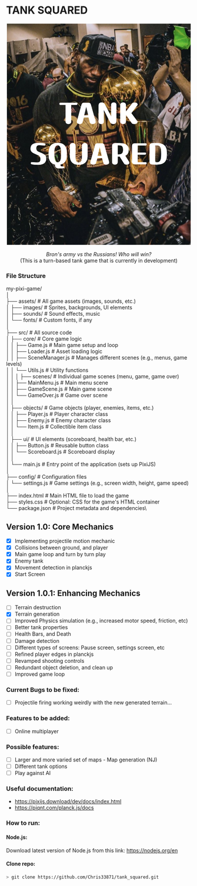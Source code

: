 # TANK SQUARED
<p align="center">
  <img src="./assets/images/TANK_SQUARED(1).png" alt="Bron the goat">
</p>

<div align="center">

*Bron's army vs the Russians! Who will win?*  
(This is a turn-based tank game that is currently in development)

</div>

### File Structure

my-pixi-game/\
│\
├── assets/               # All game assets (images, sounds, etc.)\
│   ├── images/           # Sprites, backgrounds, UI elements\
│   ├── sounds/           # Sound effects, music\
│   └── fonts/            # Custom fonts, if any\
│\
├── src/                  # All source code\
│   ├── core/             # Core game logic\
│   │   ├── Game.js       # Main game setup and loop\
│   │   ├── Loader.js     # Asset loading logic\
│   │   ├── SceneManager.js # Manages different scenes (e.g., menus, game levels)\
│   │   └── Utils.js      # Utility functions\
│   │
│   ├── scenes/           # Individual game scenes (menu, game, game over)\
│   │   ├── MainMenu.js   # Main menu scene\
│   │   ├── GameScene.js  # Main game scene\
│   │   └── GameOver.js   # Game over scene\
│   │\
│   ├── objects/          # Game objects (player, enemies, items, etc.)\
│   │   ├── Player.js     # Player character class\
│   │   ├── Enemy.js      # Enemy character class\
│   │   └── Item.js       # Collectible item class\
│   │\
│   ├── ui/               # UI elements (scoreboard, health bar, etc.)\
│   │   ├── Button.js     # Reusable button class\
│   │   └── Scoreboard.js # Scoreboard display\
│   │\
│   └── main.js           # Entry point of the application (sets up PixiJS)\
│\
├── config/               # Configuration files\
│   └── settings.js       # Game settings (e.g., screen width, height, game speed)\
│\
├── index.html            # Main HTML file to load the game\
├── styles.css            # Optional: CSS for the game's HTML container\
└── package.json          # Project metadata and dependencies\

## Version 1.0: Core Mechanics
- [x] Implementing projectile motion mechanic 
- [x] Collisions between ground, and player
- [x] Main game loop and turn by turn play
- [x] Enemy tank 
- [x] Movement detection in planckjs
- [x] Start Screen 

## Version 1.0.1: Enhancing Mechanics
- [ ] Terrain destruction
- [x] Terrain generation
- [ ] Improved Physics simulation (e.g., increased motor speed, friction, etc)
- [ ] Better tank properties 
- [ ] Health Bars, and Death
- [ ] Damage detection
- [ ] Different types of screens: Pause screen, settings screen, etc
- [ ] Refined player edges in planckjs
- [ ] Revamped shooting controls
- [ ] Redundant object deletion, and clean up
- [ ] Improved game loop

### Current Bugs to be fixed:
- [ ] Projectile firing working weirdly with the new generated terrain...

### Features to be added:
- [ ] Online multiplayer 

### Possible features:
- [ ] Larger and more varied set of maps - Map generation (NJ)
- [ ] Different tank options
- [ ] Play against AI

### Useful documentation:
- https://pixijs.download/dev/docs/index.html
- https://piqnt.com/planck.js/docs

### How to run:
#### Node.js: 
Download latest version of Node.js from this link: https://nodejs.org/en

#### Clone repo:
  ```bash
  > git clone https://github.com/Chris33871/tank_squared.git
  ```
